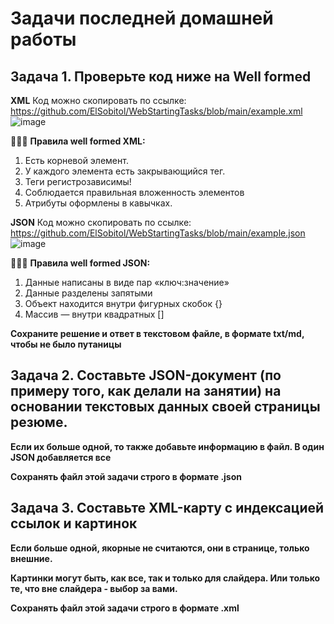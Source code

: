 # Задачи последней домашней работы

## Задача 1. Проверьте код ниже на Well formed

**XML** Код можно скопировать по ссылке: https://github.com/ElSobitol/WebStartingTasks/blob/main/example.xml
![image](https://user-images.githubusercontent.com/60044826/174163278-fc0a1eae-62f9-46d0-95e3-e3d5ec7f486a.png)


🧑🏻‍🏫 **Правила well formed XML:**

1. Есть корневой элемент.
2. У каждого элемента есть закрывающийся тег.
3. Теги регистрозависимы!
4. Соблюдается правильная вложенность элементов 
5. Атрибуты оформлены в кавычках.


**JSON** Код можно скопировать по ссылке: https://github.com/ElSobitol/WebStartingTasks/blob/main/example.json
![image](https://user-images.githubusercontent.com/60044826/174163435-fe910f40-a0cf-4a5f-b48e-0e90fe534133.png)


🧑🏻‍🏫 **Правила well formed JSON:**

1. Данные написаны в виде пар «ключ:значение»
2. Данные разделены запятыми 
3. Объект находится внутри фигурных скобок {}
4. Массив — внутри квадратных []


**Сохраните решение и ответ в текстовом файле, в формате txt/md, чтобы не было путаницы**

## Задача 2. Составьте JSON-документ (по примеру того, как делали на занятии) на основании текстовых данных своей страницы резюме. 

**Если их больше одной, то также добавьте информацию в файл. В один JSON добавляется все**

**Сохранять файл этой задачи строго в формате .json** 

## Задача 3. Составьте XML-карту с индексацией ссылок и картинок

**Если больше одной, якорные не считаются, они в странице, только внешние.**

**Картинки могут быть, как все, так и только для слайдера. Или только те, что вне слайдера - выбор за вами.**

**Сохранять файл этой задачи строго в формате .xml**
